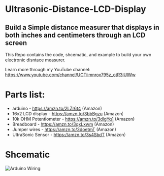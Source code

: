 # Ultrasonic-Distance-LCD-Display


## Build a Simple distance measurer that displays in both inches and centimeters through an LCD screen

This Repo contains the code, shcematic, and example to build your own electronic disntace measurer. 

Learn more through my YouTube channel: https://www.youtube.com/channel/UCTiimnrox795z_otR3iUlWw

# Parts list: 
 - arduino - https://amzn.to/2LZr6t4 (Amazon)
 - 16x2 LCD display - https://amzn.to/3bbBgzu (Amazon)
 - 10k OHM Potentiometer - https://amzn.to/3dlgYq1 (Amazon)
 - Breadboard - https://amzn.to/3qxLxwm (Amazon)
 - Jumper wires - https://amzn.to/3doetmT (Amazon)
 - UltraSonic Sensor - https://amzn.to/3s4SbdT (Amazon)
 

# Shcematic
![Arduino Wiring](Ultrasonic-Distance-LCD-Display/)
